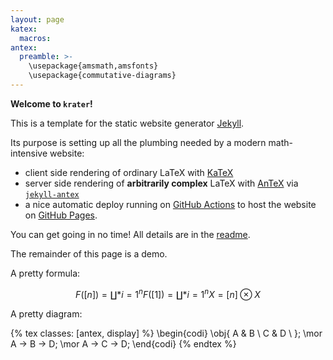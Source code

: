 ```yaml
---
layout: page
katex:
  macros:
antex:
  preamble: >-
    \usepackage{amsmath,amsfonts}
    \usepackage{commutative-diagrams}
---
```


**Welcome to `krater`!**

This is a template for the static website generator [Jekyll][jekyll-url].

Its purpose is setting up all the plumbing needed by a modern math-intensive website:

- client side rendering of ordinary LaTeX with [KaTeX][katex-url]
- server side rendering of **arbitrarily complex** LaTeX with [AnTeX][antex-url] via [`jekyll-antex`][jekyll-antex-url]
- a nice automatic deploy running on [GitHub Actions][gha-url] to host the website on [GitHub Pages][ghp-url].

You can get going in no time!
All details are in the [readme][readme-url].

[jekyll-url]: https://jekyllrb.com/
[katex-url]: https://katex.org/
[antex-url]: https://github.com/paolobrasolin/antex/
[jekyll-antex-url]: https://github.com/paolobrasolin/jekyll-antex/
[gha-url]: https://github.com/features/actions
[ghp-url]: https://pages.github.com/
[readme-url]: https://github.com/paolobrasolin/krater#readme

The remainder of this page is a demo.

A pretty formula:

$$ F([n]) = \coprod*{i=1}^n F([1]) = \coprod*{i=1}^n X = [n] \otimes X $$

A pretty diagram:

{% tex classes: [antex, display] %}
\begin{codi}
\obj{ A & B \\ C & D \\ };
\mor A -> B -> D;
\mor A -> C -> D;
\end{codi}
{% endtex %}
